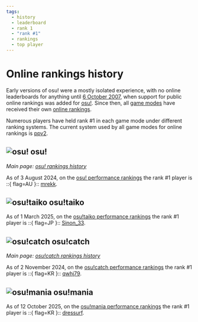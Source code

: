 ```yaml
---
tags:
  - history
  - leaderboard
  - rank 1
  - "rank #1"
  - rankings
  - top player
---
```


# Online rankings history

Early versions of osu! were a mostly isolated experience, with no online leaderboards for anything until [6 October 2007](https://osu.ppy.sh/community/forums/topics/15?n=29), when support for public online rankings was added for [osu!](/wiki/Game_mode/osu!). Since then, all [game modes](/wiki/Game_mode) have received their own [online rankings](https://osu.ppy.sh/rankings/osu/performance).

Numerous players have held rank #1 in each game mode under different ranking systems. The current system used by all game modes for online rankings is [ppv2](/wiki/Performance_points/ppv2).

## ![][osu!] osu!

*Main page: [osu! rankings history](osu!)*

As of 3 August 2024, on the [osu! performance rankings](https://osu.ppy.sh/rankings/osu/performance) the rank #1 player is ::{ flag=AU }:: [mrekk](https://osu.ppy.sh/users/7562902/osu).

## ![][osu!taiko] osu!taiko

<!-- TODO: Add ranking history page similar to osu! -->

As of 1 March 2025, on the [osu!taiko performance rankings](https://osu.ppy.sh/rankings/taiko/performance) the rank #1 player is ::{ flag=JP }:: [Sinon_33](https://osu.ppy.sh/users/31148838/taiko).

## ![][osu!catch] osu!catch

*Main page: [osu!catch rankings history](osu!catch)*

As of 2 November 2024, on the [osu!catch performance rankings](https://osu.ppy.sh/rankings/fruits/performance) the rank #1 player is ::{ flag=KR }:: [qwhj79](https://osu.ppy.sh/users/7547506/fruits).

## ![][osu!mania] osu!mania

<!-- TODO: Add ranking history page similar to osu! -->

As of 12 October 2025, on the [osu!mania performance rankings](https://osu.ppy.sh/rankings/mania/performance) the rank #1 player is ::{ flag=KR }:: [dressurf](https://osu.ppy.sh/users/758406/mania).

[osu!]: /wiki/shared/mode/osu.png "osu!"
[osu!taiko]: /wiki/shared/mode/taiko.png "osu!taiko"
[osu!catch]: /wiki/shared/mode/catch.png "osu!catch"
[osu!mania]: /wiki/shared/mode/mania.png "osu!mania"

